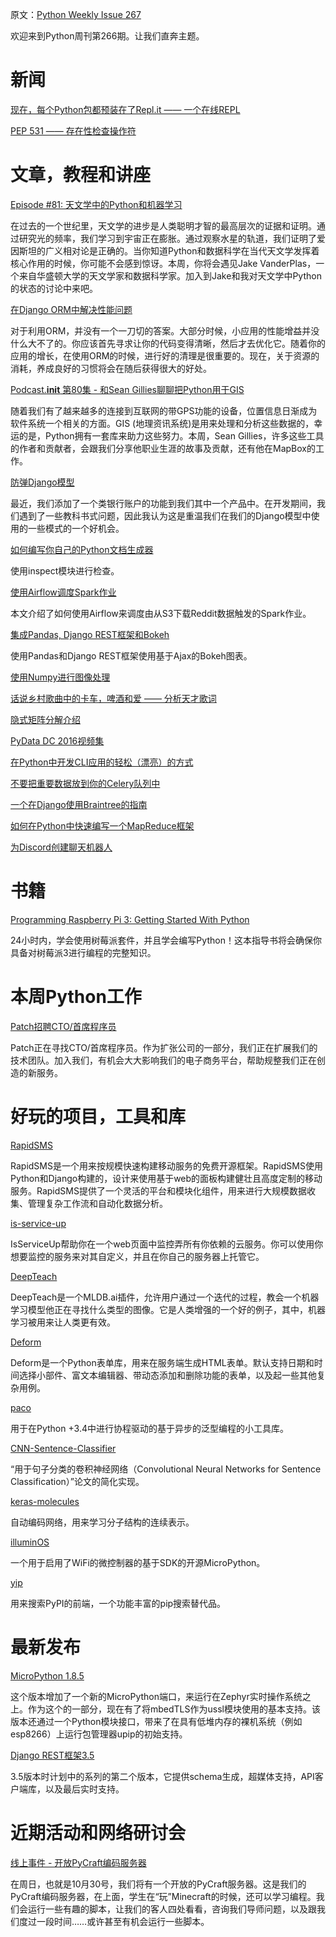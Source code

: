 原文：[Python Weekly Issue 267](http://eepurl.com/clVF5r)
  
欢迎来到Python周刊第266期。让我们直奔主题。 
  
# 新闻  
  
[现在，每个Python包都预装在了Repl.it —— 一个在线REPL](https://repl.it/site/blog/python-import)  
  
[PEP 531 —— 存在性检查操作符](https://www.python.org/dev/peps/pep-0531/)  
  
  
# 文章，教程和讲座 
  
[Episode #81: 天文学中的Python和机器学习](https://talkpython.fm/episodes/show/81/python-and-machine-learning-in-astronomy)  

在过去的一个世纪里，天文学的进步是人类聪明才智的最高层次的证据和证明。通过研究光的频率，我们学习到宇宙正在膨胀。通过观察水星的轨道，我们证明了爱因斯坦的广义相对论是正确的。当你知道Python和数据科学在当代天文学发挥着核心作用的时候，你可能不会感到惊讶。本周，你将会遇见Jake VanderPlas，一个来自华盛顿大学的天文学家和数据科学家。加入到Jake和我对天文学中Python的状态的讨论中来吧。
  
[在Django ORM中解决性能问题](https://medium.com/@hansonkd/performance-problems-in-the-django-orm-1f62b3d04785)  

对于利用ORM，并没有一个一刀切的答案。大部分时候，小应用的性能增益并没什么大不了的。你应该首先寻求让你的代码变得清晰，然后才去优化它。随着你的应用的增长，在使用ORM的时候，进行好的清理是很重要的。现在，关于资源的消耗，养成良好的习惯将会在随后获得很大的好处。
  
[Podcast.__init__ 第80集 - 和Sean Gillies聊聊把Python用于GIS](https://podcastinit.com/sean-gillies-python-gis.html)  

随着我们有了越来越多的连接到互联网的带GPS功能的设备，位置信息日渐成为软件系统一个相关的方面。GIS (地理资讯系统)是用来处理和分析这些数据的，幸运的是，Python拥有一套库来助力这些努力。本周，Sean Gillies，许多这些工具的作者和贡献者，会跟我们分享他职业生涯的故事及贡献，还有他在MapBox的工作。
  
[防弹Django模型](https://medium.com/@hakibenita/bullet-proofing-django-models-c080739be4e)  

最近，我们添加了一个类银行账户的功能到我们其中一个产品中。在开发期间，我们遇到了一些教科书式问题，因此我认为这是重温我们在我们的Django模型中使用的一些模式的一个好机会。
  
[如何编写你自己的Python文档生成器](https://medium.com/@tryexceptpass/python-introspection-with-the-inspect-module-2c85d5aa5a48)  

使用inspect模块进行检查。
  
[使用Airflow调度Spark作业](https://blog.insightdatascience.com/scheduling-spark-jobs-with-airflow-4c66f3144660)  

本文介绍了如何使用Airflow来调度由从S3下载Reddit数据触发的Spark作业。
  
[集成Pandas, Django REST框架和Bokeh](http://www.machinalis.com/blog/pandas-django-rest-framework-bokeh/)

使用Pandas和Django REST框架使用基于Ajax的Bokeh图表。
  
[使用Numpy进行图像处理](http://www.degeneratestate.org/posts/2016/Oct/23/image-processing-with-numpy/)  
  
[话说乡村歌曲中的卡车，啤酒和爱 —— 分析天才歌词](https://bigishdata.com/2016/10/25/talkin-bout-trucks-beer-and-love-in-country-songs-analyzing-genius-lyrics/)  
  
[隐式矩阵分解介绍](http://blog.ethanrosenthal.com/2016/10/19/implicit-mf-part-1/)  
  
[PyData DC 2016视频集](https://www.youtube.com/playlist?list=PLGVZCDnMOq0qLoYpkeySVtfdbQg1A_GiB)  
  
[在Python中开发CLI应用的轻松（漂亮）的方式](https://medium.com/@trstringer/the-easy-and-nice-way-to-do-cli-apps-in-python-5d9964dc950d)  
  
[不要把重要数据放到你的Celery队列中](https://www.caktusgroup.com/blog/2016/10/18/dont-keep-important-data-your-celery-queue/)  
  
[一个在Django使用Braintree的指南](https://blog.bitlabstudio.com/a-guide-for-using-braintree-in-django-53e99d677f71)  
  
[如何在Python中快速编写一个MapReduce框架](https://medium.com/@nidhog/how-to-quickly-write-a-mapreduce-framework-in-python-821a79fda554)  
  
[为Discord创建聊天机器人](https://medium.com/@sto5e/creating-chatbots-for-discord-90407e1bf382)  
  
  
# 书籍
  
[Programming Raspberry Pi 3: Getting Started With Python](http://amzn.to/2fhhNTD)

24小时内，学会使用树莓派套件，并且学会编写Python！这本指导书将会确保你具备对树莓派3进行编程的完整知识。
  
  
# 本周Python工作
  
[Patch招聘CTO/首席程序员](http://jobs.pythonweekly.com/jobs/cto-lead-developer/)  

Patch正在寻找CTO/首席程序员。作为扩张公司的一部分，我们正在扩展我们的技术团队。加入我们，有机会大大影响我们的电子商务平台，帮助规整我们正在创造的新服务。
  
  
# 好玩的项目，工具和库  
  
[RapidSMS](https://www.rapidsms.org/)

RapidSMS是一个用来按规模快速构建移动服务的免费开源框架。RapidSMS使用Python和Django构建的，设计来使用基于web的面板构建健壮且高度定制的移动服务。RapidSMS提供了一个灵活的平台和模块化组件，用来进行大规模数据收集、管理复杂工作流和自动化数据分析。
  
[is-service-up](https://github.com/marcopaz/is-service-up)  

IsServiceUp帮助你在一个web页面中监控弄所有你依赖的云服务。你可以使用你想要监控的服务来对其自定义，并且在你自己的服务器上托管它。
  
[DeepTeach](https://github.com/mldbai/deepteach)  

DeepTeach是一个MLDB.ai插件，允许用户通过一个迭代的过程，教会一个机器学习模型他正在寻找什么类型的图像。它是人类增强的一个好的例子，其中，机器学习被用来让人类更有效。
  
[Deform](https://github.com/Pylons/deform)  

Deform是一个Python表单库，用来在服务端生成HTML表单。默认支持日期和时间选择小部件、富文本编辑器、带动态添加和删除功能的表单，以及起一些其他复杂用例。

[paco](https://github.com/h2non/paco)  

用于在Python +3.4中进行协程驱动的基于异步的泛型编程的小工具库。
  
[CNN-Sentence-Classifier](https://github.com/shagunsodhani/CNN-Sentence-Classifier)

“用于句子分类的卷积神经网络（Convolutional Neural Networks for Sentence Classification）”论文的简化实现。

[keras-molecules](https://github.com/maxhodak/keras-molecules)  

自动编码网络，用来学习分子结构的连续表示。
  
[illuminOS](https://github.com/idimitrakopoulos/illuminOS)  

一个用于启用了WiFi的微控制器的基于SDK的开源MicroPython。
  
[yip](https://github.com/balzss/yip)

用来搜索PyPI的前端，一个功能丰富的pip搜索替代品。
  
  
# 最新发布 
  
[MicroPython 1.8.5](https://github.com/micropython/micropython/releases/tag/v1.8.5)

这个版本增加了一个新的MicroPython端口，来运行在Zephyr实时操作系统之上。作为这个的一部分，现在有了将mbedTLS作为ussl模块使用的基本支持。该版本还通过一个Python模块接口，带来了在具有低堆内存的裸机系统（例如esp8266）上运行包管理器upip的初始支持。
  
[Django REST框架3.5](http://www.django-rest-framework.org/topics/3.5-announcement/)

3.5版本时计划中的系列的第二个版本，它提供schema生成，超媒体支持，API客户端库，以及最后实时支持。
  
  
# 近期活动和网络研讨会 
  
[线上事件 - 开放PyCraft编码服务器](https://www.facebook.com/events/552075598331982/) 

在周日，也就是10月30号，我们将有一个开放的PyCraft服务器。这是我们的PyCraft编码服务器，在上面，学生在“玩”Minecraft的时候，还可以学习编程。我们会运行一些有趣的脚本，让我们的客人四处看看，咨询我们导师问题，以及跟我们度过一段时间……或许甚至有机会运行一些脚本。
  
